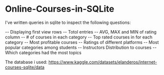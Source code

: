 # Online-Courses-in-SQLite

I've written queries in sqlite to inspect the following questions:
  
  -- Displaying first view rows 
  -- Totol entries
  -- AVG, MAX and MIN of rating column
  -- # of courses in each category
  -- Top rated courses in for each category
  -- Most profitable courses
  -- Ratings of different platforms
  -- Most popular categories among students
  -- Instructors Distribution to courses 
  -- Which categories had the most topics

The database i used: https://www.kaggle.com/datasets/elanderos/internet-courses-sqlite/data
